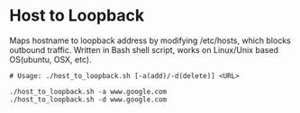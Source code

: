 # Host to Loopback

Maps hostname to loopback address by modifying /etc/hosts, which blocks outbound traffic.
Written in Bash shell script, works on Linux/Unix based OS(ubuntu, OSX, etc).

```shell
# Usage: ./host_to_loopback.sh [-a(add)/-d(delete)] <URL>

./host_to_loopback.sh -a www.google.com
./host_to_loopback.sh -d www.google.com
```
